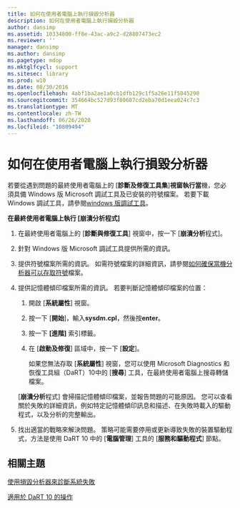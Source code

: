 ```yaml
---
title: 如何在使用者電腦上執行損毀分析器
description: 如何在使用者電腦上執行損毀分析器
author: dansimp
ms.assetid: 10334800-ff8e-43ac-a9c2-d28807473ec2
ms.reviewer: ''
manager: dansimp
ms.author: dansimp
ms.pagetype: mdop
ms.mktglfcycl: support
ms.sitesec: library
ms.prod: w10
ms.date: 08/30/2016
ms.openlocfilehash: 4abf1ba2ae1a0cb1dfb129c1f5a26e11f5045290
ms.sourcegitcommit: 354664bc527d93f80687cd2eba70d1eea024c7c3
ms.translationtype: MT
ms.contentlocale: zh-TW
ms.lasthandoff: 06/26/2020
ms.locfileid: "10809494"
---
```

# 如何在使用者電腦上執行損毀分析器


若要從遇到問題的最終使用者電腦上的 [**診斷及修復工具集**]**視窗執行當**機，您必須具備 Windows 版 Microsoft 調試工具及已安裝的符號檔案。 若要下載 Windows 調試工具，請參閱[windows 版調試工具](https://go.microsoft.com/fwlink/?LinkId=266248)。

**在最終使用者電腦上執行 [崩潰分析程式]**

1.  在最終使用者電腦上的 [**診斷與修復工具**] 視窗中，按一下 [**崩潰分析**程式]。

2.  針對 Windows 版 Microsoft 調試工具提供所需的資訊。

3.  提供符號檔案所需的資訊。 如需符號檔案的詳細資訊，請參閱[如何確保當機分析器可以存取符號](how-to-ensure-that-crash-analyzer-can-access-symbol-files-dart-10.md)檔案。

4.  提供記憶體傾印檔案所需的資訊。 若要判斷記憶體傾印檔案的位置：

    1.  開啟 [**系統屬性**] 視窗。

    2.  按一下 [**開始**]，輸入**sysdm.cpl**，然後按**enter**。

    3.  按一下 **\[進階\]** 索引標籤。

    4.  在 [**啟動及修復**] 區域中，按一下 [**設定**]。

        如果您無法存取 [**系統屬性**] 視窗，您可以使用 Microsoft Diagnostics 和恢復工具組（DaRT）10中的 [**搜尋**] 工具，在最終使用者電腦上搜尋轉儲檔案。

    [**崩潰分析**程式] 會掃描記憶體傾印檔案，並報告問題的可能原因。 您可以查看關於失敗的詳細資訊，例如特定記憶體傾印訊息和描述、在失敗時載入的驅動程式，以及分析的完整輸出。

5.  找出適當的戰略來解決問題。 策略可能需要停用或更新導致失敗的裝置驅動程式，方法是使用 DaRT 10 中的 [**電腦管理**] 工具的 [**服務和驅動程式**] 節點。

## 相關主題


[使用損毀分析器來診斷系統失敗](diagnosing-system-failures-with-crash-analyzer-dart-10.md)

[適用於 DaRT 10 的操作](operations-for-dart-10.md)

 

 






